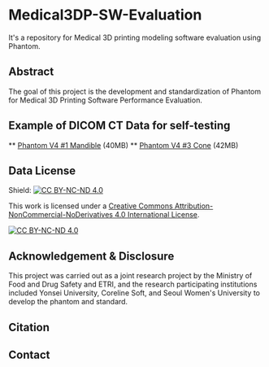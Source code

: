 # Medical3DP-SW-Evaluation

It's a repository for Medical 3D printing modeling software evaluation using Phantom.

## Abstract

The goal of this project is the development and standardization of Phantom for Medical 3D Printing Software Performance Evaluation.

## Example of DICOM CT Data for self-testing 

** [Phantom V4 #1 Mandible](/DICOM/Phantom_V4_1_Mandible) (40MB)
** [Phantom V4 #3 Cone](/DICOM/Phantom_V4_3_Cone) (42MB)

## Data License

Shield: [![CC BY-NC-ND 4.0][cc-by-nc-nd-shield]][cc-by-nc-nd]

This work is licensed under a
[Creative Commons Attribution-NonCommercial-NoDerivatives 4.0 International License][cc-by-nc-nd].

[![CC BY-NC-ND 4.0][cc-by-nc-nd-image]][cc-by-nc-nd]

[cc-by-nc-nd]: http://creativecommons.org/licenses/by-nc-nd/4.0/
[cc-by-nc-nd-image]: https://licensebuttons.net/l/by-nc-nd/4.0/88x31.png
[cc-by-nc-nd-shield]: https://img.shields.io/badge/License-CC%20BY--NC--ND%204.0-lightgrey.svg

## Acknowledgement & Disclosure

This project was carried out as a joint research project by the Ministry of Food and Drug Safety and ETRI, and the research participating institutions included Yonsei University, Coreline Soft, and Seoul Women's University to develop the phantom and standard. 

## Citation

## Contact 

